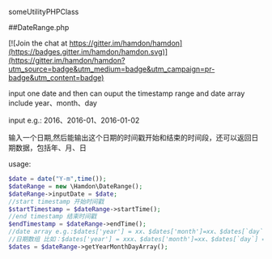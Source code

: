 
someUtilityPHPClass


##DateRange.php

[![Join the chat at https://gitter.im/hamdon/hamdon](https://badges.gitter.im/hamdon/hamdon.svg)](https://gitter.im/hamdon/hamdon?utm_source=badge&utm_medium=badge&utm_campaign=pr-badge&utm_content=badge)

input one date and then can ouput the timestamp range and date array include year、month、day

input e.g.:
2016、2016-01、2016-01-02
 

输入一个日期,然后能输出这个日期的时间戳开始和结束的时间段，还可以返回日期数据，包括年、月、日

usage:
```php
$date = date("Y-m",time());
$dateRange = new \Hamdon\DateRange();
$dateRange->inputDate = $date;
//start timestamp 开始时间戳
$startTimestamp = $dateRange->startTime();
//end timestamp 结束时间戳
$endTimestamp = $dateRange->endTime();
//date array e.g.:$dates['year'] = xx、$dates['month']=xx、$dates[`day`] = 0 
//日期数组 比如：$dates['year'] = xxx、$dates['month']=xx、$dates[`day`] = 0 
$dates = $dateRange->getYearMonthDayArray();

```








